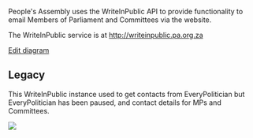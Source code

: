 People's Assembly uses the WriteInPublic API to provide functionality to email Members of Parliament and Committees via the website.

The WriteInPublic service is at http://writeinpublic.pa.org.za

[Edit diagram](https://docs.google.com/drawings/d/1-Gvynn2s62mIn1hZemxf3cESYyVfObt18supQ5sU0nw/edit)



## Legacy

This WriteInPublic instance used to get contacts from EveryPolitician but EveryPolitician has been paused, and contact details for MPs and Committees.

<img src="https://docs.google.com/drawings/d/e/2PACX-1vQPyYFAZPMebpX71N3ceQQwnA13c9l-5boMXzKZiSodJlJTAhe3oo4nvHYTlNnFeH6xnnSHu1DKhjUH/pub?w=1440&amp;h=1080">

